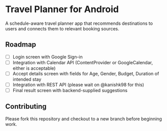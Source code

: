 # Travel Planner for Android
A schedule-aware travel planner app that recommends destinations to users and connects them to relevant booking sources. 

## Roadmap

- [ ] Login screen with Google Sign-in
- [ ] Integration with Calendar API (ContentProvider or GoogleCalendar, either is acceptable)
- [ ] Accept details screen with fields for Age, Gender, Budget, Duration of intended stay
- [ ] Integration with REST API (please wait on @kanishk98 for this)
- [ ] Final result screen with backend-supplied suggestions

## Contributing 

Please fork this repository and checkout to a new branch before beginning work. 